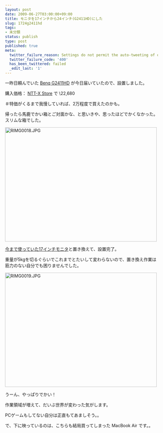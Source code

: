 ```yaml
---
layout: post
date: 2009-06-27T03:00:00+09:00
title: モニタを17インチから24インチ(G2411HD)にした
slug: 1724g2411hd
tags:
- 未分類
status: publish
type: post
published: true
meta:
  twitter_failure_reason: Settings do not permit the auto-tweeting of old posts
  twitter_failure_code: '400'
  has_been_twittered: failed
  _edit_last: '1'
---
```

一昨日頼んでいた <a href="http://www.benq.co.jp/products/LCD/?product=1451">Benq G2411HD</a> が今日届いていたので、設置しました。

購入価格： <a href="http://nttxstore.jp/">NTT-X Store</a> で \22,680

＃特価がくるまで我慢していれば、2万程度で買えたのかも。

<!--more-->
帰ったら馬鹿でかい箱とご対面かな、と思いきや、思ったほどでかくなかった。スリムな箱でした。

<a href="http://www.flickr.com/photos/masawo/3662260721/" title="RIMG0018.JPG by masawo77, on Flickr"><img src="http://farm3.static.flickr.com/2593/3662260721_7e4c1263e6.jpg" width="500" height="375" alt="RIMG0018.JPG" /></a>

<a href="/blog/2009/04/post_116.html">今まで使っていた17インチモニタ</a>と置き換えて、設置完了。

重量が5kgを切るぐらいでこれまでとたいして変わらないので、置き換え作業は筋力のない自分でも困りませんでした。

<a href="http://www.flickr.com/photos/masawo/3663064004/" title="RIMG0019.JPG by masawo77, on Flickr"><img src="http://farm4.static.flickr.com/3610/3663064004_0d8f0bdaa7.jpg" width="500" height="375" alt="RIMG0019.JPG" /></a>

うーん、やっぱりでかい！

作業領域が増えて、だいぶ世界が変わった気がします。

PCゲームもしてない自分は正直もてあましそう。。

で、下に映っているのは、こちらも結局買ってしまった MacBook Air です。。
